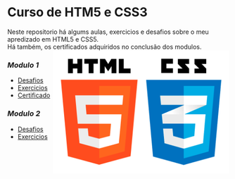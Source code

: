 # Curso de HTM5 e CSS3
 Neste repositorio há algums aulas, exercicios e desafios sobre o meu apredizado em HTML5 e CSS5. <br>Há também, os certificados adquiridos no conclusão dos modulos.<br>
<img align="right" src="images/logo.png" width="400">
### *Modulo 1*
+ [Desafios](https://github.com/AdrianoR85/HTML-CSS/tree/main/modulo%2001/challenge)
+ [Exercicios](https://github.com/AdrianoR85/HTML-CSS/tree/main/modulo%2001/exercise)
+ [Certificado](https://github.com/AdrianoR85/HTML-CSS/blob/main/assents/certificado_modulo1.pdf)

### *Modulo 2*
+ [Desafios](https://github.com/AdrianoR85/HTML-CSS/tree/main/modulo%2002/challenge)
+ [Exercicios](https://github.com/AdrianoR85/HTML-CSS/tree/main/modulo%2002/exercise)






